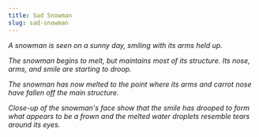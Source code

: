 ```yaml
---
title: Sad Snowman
slug: sad-snowman
---
```


_A snowman is seen on a sunny day, smiling with its arms held up._

_The snowman begins to melt, but maintains most of its structure. Its nose, arms, and smile are starting to droop._

_The snowman has now melted to the point where its arms and carrot nose have fallen off the main structure._

_Close-up of the snowman's face show that the smile has drooped to form what appears to be a frown and the melted water droplets resemble tears around its eyes._
